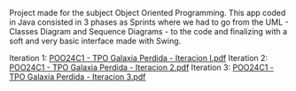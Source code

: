 Project made for the subject Object Oriented Programming. This app coded in Java consisted in 3 phases as Sprints where we had to go from the UML - Classes Diagram and Sequence Diagrams - to the code and finalizing with a soft and very basic interface made with Swing.

Iteration 1: [POO24C1 - TPO Galaxia Perdida - Iteracion I.pdf](https://github.com/user-attachments/files/16343898/POO24C1.-.TPO.Galaxia.Perdida.-.Iteracion.I.pdf)
Iteration 2: [POO24C1 - TPO Galaxia Perdida - Iteracion 2.pdf](https://github.com/user-attachments/files/16343904/POO24C1.-.TPO.Galaxia.Perdida.-.Iteracion.2.pdf)
Iteration 3: [POO24C1 - TPO Galaxia Perdida - Iteracion 3.pdf](https://github.com/user-attachments/files/16343908/POO24C1.-.TPO.Galaxia.Perdida.-.Iteracion.3.pdf)


